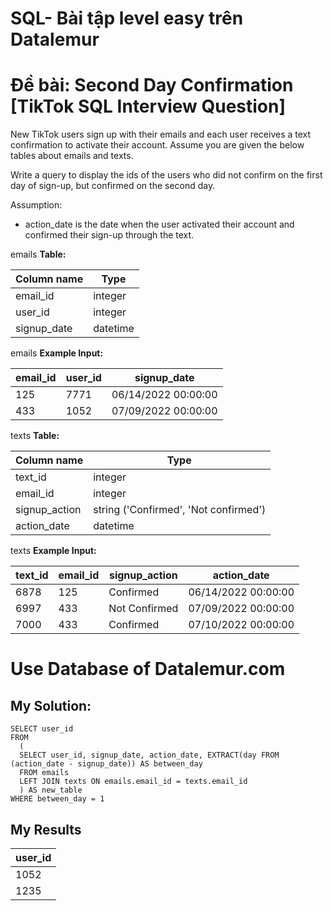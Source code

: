 # SQL- Bài tập level easy trên Datalemur
# Đề bài: Second Day Confirmation [TikTok SQL Interview Question]
New TikTok users sign up with their emails and each user receives a text confirmation to activate their account. Assume you are given the below tables about emails and texts.

Write a query to display the ids of the users who did not confirm on the first day of sign-up, but confirmed on the second day.

Assumption:
- action_date is the date when the user activated their account and confirmed their sign-up through the text.

emails **Table:**

|**Column name**|**Type**|
|---------------|--------|
|email_id|integer|
|user_id|integer|
|signup_date|datetime|

emails **Example Input:**

|**email_id**|**user_id**|**signup_date**|
|------------|-----------|---------------|
|125|7771|06/14/2022 00:00:00|
|433|1052|07/09/2022 00:00:00|

texts **Table:**

|**Column name**|**Type**|
|---------------|--------|
|text_id|integer|
|email_id|integer|
|signup_action|string ('Confirmed', 'Not confirmed')|
|action_date|datetime|

texts **Example Input:**

|**text_id**|**email_id**|**signup_action**|**action_date**|
|-|-|-|-|
|6878|125|Confirmed|06/14/2022 00:00:00|
|6997|433|Not Confirmed	|07/09/2022 00:00:00|
|7000|433|Confirmed|07/10/2022 00:00:00|

# Use Database of Datalemur.com
## My Solution:
```
SELECT user_id
FROM
  (
  SELECT user_id, signup_date, action_date, EXTRACT(day FROM (action_date - signup_date)) AS between_day
  FROM emails
  LEFT JOIN texts ON emails.email_id = texts.email_id
  ) AS new_table
WHERE between_day = 1
```
## My Results
|**user_id**|
|-|
|1052|
|1235|
